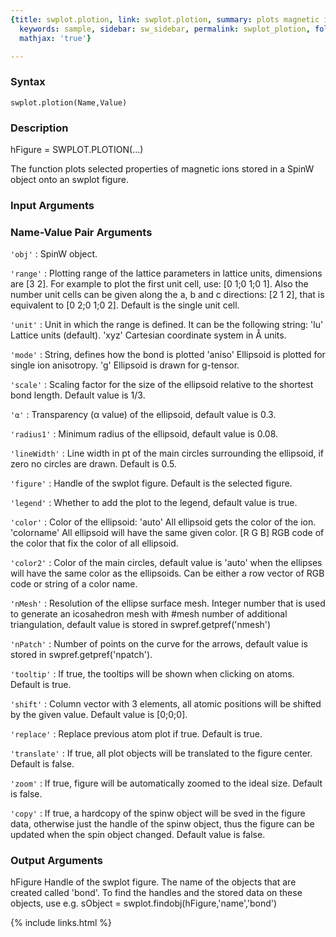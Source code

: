 ```yaml
---
{title: swplot.plotion, link: swplot.plotion, summary: plots magnetic ion properties,
  keywords: sample, sidebar: sw_sidebar, permalink: swplot_plotion, folder: swplot,
  mathjax: 'true'}

---
```


### Syntax

`swplot.plotion(Name,Value)`

### Description

hFigure = SWPLOT.PLOTION(...)
 
The function plots selected properties of magnetic ions stored in a SpinW
object onto an swplot figure.
 

### Input Arguments

### Name-Value Pair Arguments

`'obj'`
: SpinW object.

`'range'`
: Plotting range of the lattice parameters in lattice units,
  dimensions are [3 2]. For example to plot the first unit cell,
  use: [0 1;0 1;0 1]. Also the number unit cells can be given
  along the a, b and c directions: [2 1 2], that is equivalent to
  [0 2;0 1;0 2]. Default is the single unit cell.

`'unit'`
: Unit in which the range is defined. It can be the following
  string:
      'lu'        Lattice units (default).
      'xyz'       Cartesian coordinate system in Å units.

`'mode'`
: String, defines how the bond is plotted
      'aniso'     Ellipsoid is plotted for single ion anisotropy.
      'g'     	Ellipsoid is drawn for g-tensor.

`'scale'`
: Scaling factor for the size of the ellipsoid relative to the 
  shortest bond length. Default value is 1/3.

`'α'`
:   Transparency (α value) of the ellipsoid, default value is 
  0.3.

`'radius1'`
: Minimum radius of the ellipsoid, default value is 0.08.

`'lineWidth'`
: Line width in pt of the main circles surrounding the ellipsoid, 
  if zero no circles are drawn. Default is 0.5.

`'figure'`
: Handle of the swplot figure. Default is the selected figure.

`'legend'`
: Whether to add the plot to the legend, default value is true.

`'color'`
: Color of the ellipsoid:
      'auto'      All ellipsoid gets the color of the ion.
      'colorname' All ellipsoid will have the same given color.
      [R G B]     RGB code of the color that fix the color of all
                  ellipsoid.

`'color2'`
: Color of the main circles, default value is 'auto' when the ellipses
  will have the same color as the ellipsoids. Can be either a row
  vector of RGB code or string of a color name.

`'nMesh'`
: Resolution of the ellipse surface mesh. Integer number that is
  used to generate an icosahedron mesh with #mesh number of
  additional triangulation, default value is stored in
  swpref.getpref('nmesh')

`'nPatch'`
: Number of points on the curve for the arrows, default
  value is stored in swpref.getpref('npatch').

`'tooltip'`
: If true, the tooltips will be shown when clicking on atoms.
  Default is true.

`'shift'`
: Column vector with 3 elements, all atomic positions will be
  shifted by the given value. Default value is [0;0;0].

`'replace'`
: Replace previous atom plot if true. Default is true.

`'translate'`
: If true, all plot objects will be translated to the figure
  center. Default is false.

`'zoom'`
: If true, figure will be automatically zoomed to the ideal size.
  Default is false.

`'copy'`
: If true, a hardcopy of the spinw object will be sved in the
  figure data, otherwise just the handle of the spinw object, 
  thus the figure can be updated when the spin object changed.
  Default value is false. 

### Output Arguments

hFigure           Handle of the swplot figure.
The name of the objects that are created called 'bond'. To find the
handles and the stored data on these objects, use e.g.
  sObject = swplot.findobj(hFigure,'name','bond')

{% include links.html %}

